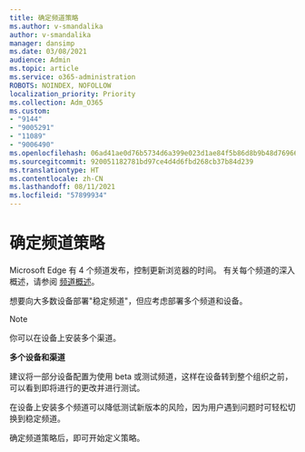 ```yaml
---
title: 确定频道策略
ms.author: v-smandalika
author: v-smandalika
manager: dansimp
ms.date: 03/08/2021
audience: Admin
ms.topic: article
ms.service: o365-administration
ROBOTS: NOINDEX, NOFOLLOW
localization_priority: Priority
ms.collection: Adm_O365
ms.custom:
- "9144"
- "9005291"
- "11089"
- "9006490"
ms.openlocfilehash: 06ad41ae0d76b5734d6a399e023d1ae84f5b86d8b9b48d7696619dbf22d88618
ms.sourcegitcommit: 920051182781bd97ce4d4d6fbd268cb37b84d239
ms.translationtype: HT
ms.contentlocale: zh-CN
ms.lasthandoff: 08/11/2021
ms.locfileid: "57899934"
---
```

# <a name="determine-channel-strategy"></a>确定频道策略

Microsoft Edge 有 4 个频道发布，控制更新浏览器的时间。 有关每个频道的深入概述，请参阅 [频道概述](https://docs.microsoft.com/DeployEdge/microsoft-edge-channels#channel-overview)。

想要向大多数设备部署"稳定频道"，但应考虑部署多个频道和设备。

> [!NOTE]
> 你可以在设备上安装多个渠道。

**多个设备和渠道**

建议将一部分设备配置为使用 beta 或测试频道，这样在设备转到整个组织之前，可以看到即将进行的更改并进行测试。

在设备上安装多个频道可以降低测试新版本的风险，因为用户遇到问题时可轻松切换到稳定频道。

确定频道策略后，即可开始定义策略。

